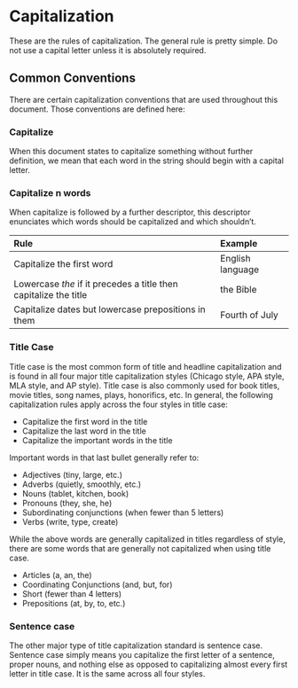 # Capitalization

These are the rules of capitalization. The general rule is pretty simple. Do not use a capital letter unless it is absolutely required.

## Common Conventions

There are certain capitalization conventions that are used throughout this document. Those conventions are defined here: 

### Capitalize 

When this document states to capitalize something without further definition, we mean that each word in the string should begin with a capital letter. 

### Capitalize n words 

When capitalize is followed by a further descriptor, this descriptor enunciates which words should be capitalized and which shouldn’t.

| Rule | Example |
| :--- | :--- |
| Capitalize the first word | English language |
| Lowercase _the_ if it precedes a title then capitalize the title | the Bible |
| Capitalize dates but lowercase prepositions in them | Fourth of July |

### Title Case

Title case is the most common form of title and headline capitalization and is found in all four major title capitalization styles \(Chicago style, APA style, MLA style, and AP style\). Title case is also commonly used for book titles, movie titles, song names, plays, honorifics, etc. In general, the following capitalization rules apply across the four styles in title case:

* Capitalize the first word in the title
* Capitalize the last word in the title
* Capitalize the important words in the title

Important words in that last bullet generally refer to:

* Adjectives \(tiny, large, etc.\)
* Adverbs \(quietly, smoothly, etc.\)
* Nouns \(tablet, kitchen, book\)
* Pronouns \(they, she, he\)
* Subordinating conjunctions \(when fewer than 5 letters\)
* Verbs \(write, type, create\)

While the above words are generally capitalized in titles regardless of style, there are some words that are generally not capitalized when using title case.

* Articles \(a, an, the\)
* Coordinating Conjunctions \(and, but, for\)
* Short \(fewer than 4 letters\)
* Prepositions \(at, by, to, etc.\)

### Sentence case

The other major type of title capitalization standard is sentence case. Sentence case simply means you capitalize the first letter of a sentence, proper nouns, and nothing else as opposed to capitalizing almost every first letter in title case. It is the same across all four styles.

